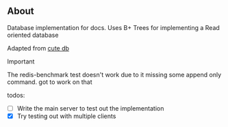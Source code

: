 ## About

Database implementation for docs.
Uses B+ Trees for implementing a Read oriented database

Adapted from [cute db](https://github.com/naqvijafar91/cuteDB)

> [!IMPORTANT]
> The redis-benchmark test doesn't work due to it missing some append only command. got to work on that

todos:
- [ ] Write the main server to test out the implementation
- [x] Try testing out with multiple clients
